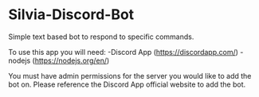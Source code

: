 # Silvia-Discord-Bot

Simple text based bot to respond to specific commands.

To use this app you will need:
  -Discord App (https://discordapp.com/)
  -nodejs (https://nodejs.org/en/)
  
  You must have admin permissions for the server you would like to add the bot on. Please reference the Discord App official website to add the bot.
